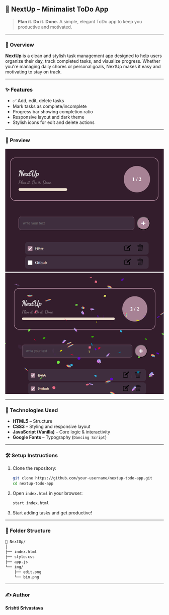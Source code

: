 
## 📝 NextUp – Minimalist ToDo App

> **Plan it. Do it. Done.**
> A simple, elegant ToDo app to keep you productive and motivated.

---

### 📌 Overview

**NextUp** is a clean and stylish task management app designed to help users organize their day, track completed tasks, and visualize progress. Whether you're managing daily chores or personal goals, NextUp makes it easy and motivating to stay on track.

---

### ✨ Features

* ✅ Add, edit, delete tasks
* Mark tasks as complete/incomplete
* Progress bar showing completion ratio
* Responsive layout and dark theme
* Stylish icons for edit and delete actions

---

### 📸 Preview

![Screenshot](SS.png)
![Screenshot](Screenshot.png)

---

### 🚀 Technologies Used

* **HTML5** – Structure
* **CSS3** – Styling and responsive layout
* **JavaScript (Vanilla)** – Core logic & interactivity
* **Google Fonts** – Typography (`Dancing Script`)

---

### 🛠️ Setup Instructions

1. Clone the repository:

   ```bash
   git clone https://github.com/your-username/nextup-todo-app.git
   cd nextup-todo-app
   ```

2. Open `index.html` in your browser:

   ```bash
   start index.html
   ```

3. Start adding tasks and get productive!

---

### 📂 Folder Structure

```
📁 NextUp/
│
├── index.html
├── style.css
├── app.js
└── img/
    ├── edit.png
    └── bin.png
```

---

### ✍️ Author

**Srishti Srivastava**



